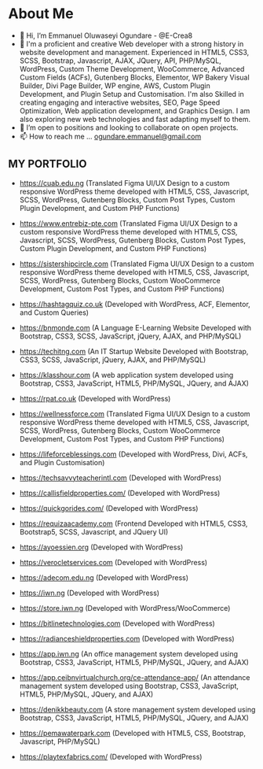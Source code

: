 # About Me
- 👋 Hi, I’m Emmanuel Oluwaseyi Ogundare - @E-Crea8
- 👀 I'm a proficient and creative Web developer with a strong history in website development and management. Experienced in HTML5, CSS3, SCSS, Bootstrap, Javascript, AJAX, JQuery, API, PHP/MySQL, WordPress, Custom Theme Development, WooCommerce, Advanced Custom Fields (ACFs), Gutenberg Blocks, Elementor, WP Bakery Visual Builder, Divi Page Builder, WP engine, AWS, Custom Plugin Development, and Plugin Setup and Customisation. I'm also Skilled in creating engaging and interactive websites, SEO, Page Speed Optimization, Web application development, and Graphics Design. I am also exploring new web technologies and fast adapting myself to them.
- 💞️ I’m open to positions and looking to collaborate on open projects.
- 📫 How to reach me ... ogundare.emmanuel@gmail.com


## **MY PORTFOLIO**
- https://cuab.edu.ng (Translated Figma UI/UX Design to a custom responsive WordPress theme developed with HTML5, CSS, Javascript, SCSS, WordPress, Gutenberg Blocks, Custom Post Types, Custom Plugin Development, and Custom PHP Functions)

- https://www.entrebiz-pte.com (Translated Figma UI/UX Design to a custom responsive WordPress theme developed with HTML5, CSS, Javascript, SCSS, WordPress, Gutenberg Blocks, Custom Post Types, Custom Plugin Development, and Custom PHP Functions)

- https://sistershipcircle.com (Translated Figma UI/UX Design to a custom responsive WordPress theme developed with HTML5, CSS, Javascript, SCSS, WordPress, Gutenberg Blocks, Custom WooCommerce Development, Custom Post Types, and Custom PHP Functions)

- https://hashtagquiz.co.uk (Developed with WordPress, ACF, Elementor, and Custom Queries)

- https://bnmonde.com (A Language E-Learning Website Developed with Bootstrap, CSS3, SCSS, JavaScript, jQuery, AJAX, and PHP/MySQL)

- https://techitng.com (An IT Startup Website Developed with Bootstrap, CSS3, SCSS, JavaScript, jQuery, AJAX, and PHP/MySQL)

- https://klasshour.com (A web application system developed using Bootstrap, CSS3, JavaScript, HTML5, PHP/MySQL, JQuery, and AJAX)

- https://rpat.co.uk (Developed with WordPress)

- https://wellnessforce.com (Translated Figma UI/UX Design to a custom responsive WordPress theme developed with HTML5, CSS, Javascript, SCSS, WordPress, Gutenberg Blocks, Custom WooCommerce Development, Custom Post Types, and Custom PHP Functions)

- https://lifeforceblessings.com (Developed with WordPress, Divi, ACFs, and Plugin Customisation)

- https://techsavvyteacherintl.com (Developed with WordPress)
 
- https://callisfieldproperties.com/ (Developed with WordPress)

- https://quickgorides.com/ (Developed with WordPress)

- https://requizaacademy.com (Frontend Developed with HTML5, CSS3, Bootstrap5, SCSS, Javascript, and JQuery UI)

- https://ayoessien.org (Developed with WordPress)
 
- https://verocletservices.com (Developed with WordPress)

- https://adecom.edu.ng (Developed with WordPress)
 
- https://iwn.ng (Developed with WordPress)

- https://store.iwn.ng (Developed with WordPress/WooCommerce)

- https://bitlinetechnologies.com (Developed with WordPress)

- https://radianceshieldproperties.com (Developed with WordPress)

- https://app.iwn.ng (An office management system developed using Bootstrap, CSS3, JavaScript, HTML5, PHP/MySQL, JQuery, and AJAX)

- https://app.ceibnvirtualchurch.org/ce-attendance-app/ (An attendance management system developed using Bootstrap, CSS3, JavaScript, HTML5, PHP/MySQL, JQuery, and AJAX)

- https://denikkbeauty.com (A store management system developed using Bootstrap, CSS3, JavaScript, HTML5, PHP/MySQL, JQuery, and AJAX)
 
- https://pemawaterpark.com (Developed with HTML5, CSS, Bootstrap, Javascript, PHP/MySQL)

- https://playtexfabrics.com/ (Developed with WordPress)


<!---
E-Crea8/E-Crea8 is a ✨ special ✨ repository because its `README.md` (this file) appears on your GitHub profile.
You can click the Preview link to take a look at your changes.
--->
